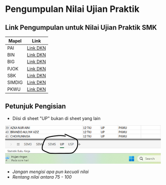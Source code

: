 # Pengumpulan Nilai Ujian Praktik

## Link Pengumpulan untuk Nilai Ujian Praktik SMK

| Mapel | Link |
| --- | --- |
| PAI | [Link DKN](https://studentutac-my.sharepoint.com/:x:/g/personal/053994396_ecampus_ut_ac_id/ESXha9qIqJBJmpAQlnun2icByeMNNNJu_HX8IcbmkLNOwA?e=c24Nty) |
| BIN | [Link DKN](https://studentutac-my.sharepoint.com/:x:/g/personal/053994396_ecampus_ut_ac_id/EZMzM6AkSVFPtOeV1aJo0SkBNxdF3MBPookVCfuKy2Vr7Q?e=H5McSF) |
| BIG | [Link DKN](https://studentutac-my.sharepoint.com/:x:/g/personal/053994396_ecampus_ut_ac_id/Eaznty7Hj0JDlUaETP8HBNABTv__-1u_ktl31arpUMcJLg?e=hioDxd) |
| PJOK | [Link DKN](https://studentutac-my.sharepoint.com/:x:/g/personal/053994396_ecampus_ut_ac_id/EU4IbYVra5lPpj1LPfetgbEBUKPIFXNVF3Ab82mzIfGTmA?e=duIS6Y) |
| SBK | [Link DKN](https://studentutac-my.sharepoint.com/:x:/g/personal/053994396_ecampus_ut_ac_id/EdSKs9uiaJVDuy456N9pQuwBhfwa5lzRkbmXdfrU_5HSyg?e=MjyQDG) |
| SIMDIG | [Link DKN](https://studentutac-my.sharepoint.com/:x:/g/personal/053994396_ecampus_ut_ac_id/ERhNsPXTPSRMj9v7Qq_y3kMBlRbRqQeJF0LxD6kV529jqA?e=bNYKdW) |
| PKWU | [Link DKN](https://studentutac-my.sharepoint.com/:x:/g/personal/053994396_ecampus_ut_ac_id/EW91V1bP5JtCl_AaY6ZBiyUBB2BM4h2oz4gHUU0JMRQ7iw?e=Cg6LTi) |

## Petunjuk Pengisian

- Diisi di sheet "UP" bukan di sheet yang lain

![Petunjuk](../../Gambar/Petunjuk_UP.png)

- *Jangan mengisi apa pun kecuali nilai*
- *Rentang nilai antara 75 - 100*